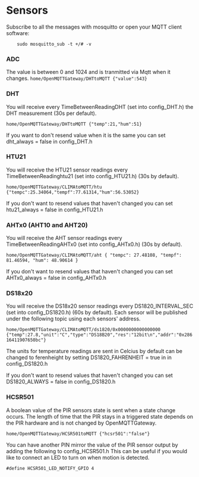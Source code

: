 # Sensors
Subscribe to all the messages with mosquitto or open your MQTT client software:

`    sudo mosquitto_sub -t +/# -v`

### ADC
The value is between 0 and 1024 and is tranmitted via Mqtt when it changes.
`home/OpenMQTTGateway/DHTtoMQTT {"value":543}`

### DHT
You will receive every TimeBetweenReadingDHT (set into config_DHT.h) the DHT measurement (30s per default).

`home/OpenMQTTGateway/DHTtoMQTT {"temp":21,"hum":51}`

If you want to don't resend value when it is the same you can set dht_always = false in config_DHT.h

### HTU21
You will receive the HTU21 sensor readings every TimeBetweenReadinghtu21 (set into config_HTU21.h) (30s by default).

`home/OpenMQTTGateway/CLIMAtoMQTT/htu {"tempc":25.34064,"tempf":77.61314,"hum":56.53052}`

If you don't want to resend values that haven't changed you can set htu21_always = false in config_HTU21.h

### AHTx0 (AHT10 and AHT20)
You will receive the AHT sensor readings every TimeBetweenReadingAHTx0 (set into config_AHTx0.h) (30s by default).

`home/OpenMQTTGateway/CLIMAtoMQTT/aht { "tempc": 27.48108, "tempf": 81.46594, "hum": 48.90614 }`

If you don't want to resend values that haven't changed you can set AHTx0_always = false in config_AHTx0.h

### DS18x20
You will receive the DS18x20 sensor readings every DS1820_INTERVAL_SEC (set into config_DS1820.h) (60s by default).
Each sensor will be published under the following topic using each sensors' address.

`home/OpenMQTTGateway/CLIMAtoMQTT/ds1820/0x0000000000000000 {"temp":27.8,"unit":"C","type":"DS18B20","res":"12bit\n","addr":"0x28616411907650bc"}`

The units for temperature readings are sent in Celcius by default can be changed to ferenheight by setting DS1820_FAHRENHEIT = true in in config_DS1820.h

If you don't want to resend values that haven't changed you can set DS1820_ALWAYS = false in config_DS1820.h

### HCSR501
A boolean value of the PIR sensors state is sent when a state change occurs. The length of time that the PIR stays in a triggered state depends on the PIR hardware and is not changed by OpenMQTTGateway.

`home/OpenMQTTGateway/HCSR501toMQTT {"hcsr501":"false"}`

You can have another PIN mirror the value of the PIR sensor output by adding the following to config_HCSR501.h
This can be useful if you would like to connect an LED to turn on when motion is detected.

`#define HCSR501_LED_NOTIFY_GPIO 4`
